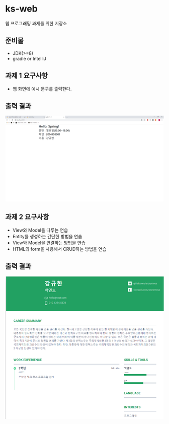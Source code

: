 # ks-web

웹 프로그래밍 과제를 위한 저장소

## 준비물
- JDK(>=8)
- gradle or IntelliJ

## 과제 1 요구사항
- 웹 화면에 예시 문구를 출력한다.

## 출력 결과

<img src="images/todo1.png">

## 과제 2 요구사항
- View와 Model을 다루는 연습
- Entity를 생성하는 간단한 방법을 연습
- View와 Model을 연결하는 방법을 연습
- HTML의 form을 사용해서 CRUD하는 방법을 연습

## 출력 결과

<img src="images/todo2.png">